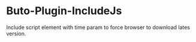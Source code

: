 # Buto-Plugin-IncludeJs
Include script element with time param to force browser to download lates version.
